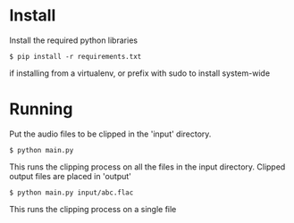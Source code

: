 # Install

Install the required python libraries

    $ pip install -r requirements.txt

if installing from a virtualenv, or prefix with sudo to install system-wide

# Running

Put the audio files to be clipped in the 'input' directory. 

    $ python main.py

This runs the clipping process on all the files in the input directory. Clipped output files are placed in 'output'

    $ python main.py input/abc.flac

This runs the clipping process on a single file

